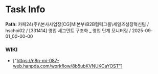 # Task Info

**Path:** 카페24(주)\본사사업장\[CG]MI본부\B2B협력그룹\세일즈성장혁신팀 / hschoi02 / [331414] 영업 세그먼트 구조화 _ 영업 단계 모니터링 / 2025-09-01_00-00-00

### WIKI
- ["https://n8n-mi-087-web.hanpda.com/workflow/8b5ubKVNUKCaYOST"]

